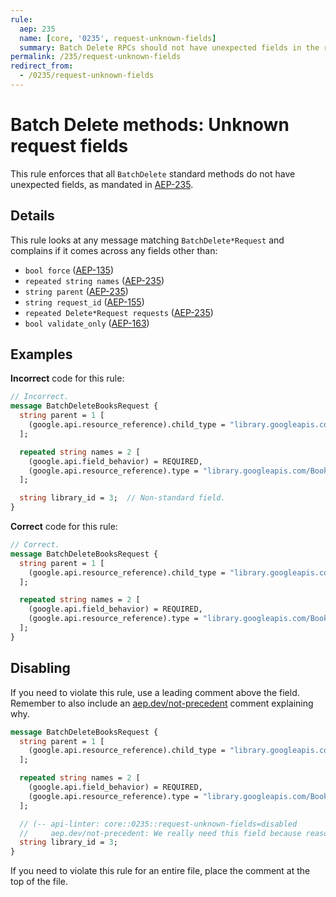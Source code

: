 ```yaml
---
rule:
  aep: 235
  name: [core, '0235', request-unknown-fields]
  summary: Batch Delete RPCs should not have unexpected fields in the request.
permalink: /235/request-unknown-fields
redirect_from:
  - /0235/request-unknown-fields
---
```


# Batch Delete methods: Unknown request fields

This rule enforces that all `BatchDelete` standard methods do not have unexpected
fields, as mandated in [AEP-235][].

## Details

This rule looks at any message matching `BatchDelete*Request` and complains if it comes
across any fields other than:

- `bool force` ([AEP-135][])
- `repeated string names` ([AEP-235][])
- `string parent` ([AEP-235][])
- `string request_id` ([AEP-155][])
- `repeated Delete*Request requests` ([AEP-235][])
- `bool validate_only` ([AEP-163][])

## Examples

**Incorrect** code for this rule:

```proto
// Incorrect.
message BatchDeleteBooksRequest {
  string parent = 1 [
    (google.api.resource_reference).child_type = "library.googleapis.com/Book"
  ];

  repeated string names = 2 [
    (google.api.field_behavior) = REQUIRED,
    (google.api.resource_reference).type = "library.googleapis.com/Book"
  ];

  string library_id = 3;  // Non-standard field.
}
```

**Correct** code for this rule:

```proto
// Correct.
message BatchDeleteBooksRequest {
  string parent = 1 [
    (google.api.resource_reference).child_type = "library.googleapis.com/Book"
  ];

  repeated string names = 2 [
    (google.api.field_behavior) = REQUIRED,
    (google.api.resource_reference).type = "library.googleapis.com/Book"
  ];
}
```

## Disabling

If you need to violate this rule, use a leading comment above the field.
Remember to also include an [aep.dev/not-precedent][] comment explaining why.

```proto
message BatchDeleteBooksRequest {
  string parent = 1 [
    (google.api.resource_reference).child_type = "library.googleapis.com/Book"
  ];

  repeated string names = 2 [
    (google.api.field_behavior) = REQUIRED,
    (google.api.resource_reference).type = "library.googleapis.com/Book"
  ];

  // (-- api-linter: core::0235::request-unknown-fields=disabled
  //     aep.dev/not-precedent: We really need this field because reasons. --)
  string library_id = 3;
}
```

If you need to violate this rule for an entire file, place the comment at the
top of the file.

[aep-135]: https://aep.dev/135
[aep-155]: https://aep.dev/155
[aep-163]: https://aep.dev/163
[aep-235]: https://aep.dev/235
[aep.dev/not-precedent]: https://aep.dev/not-precedent

